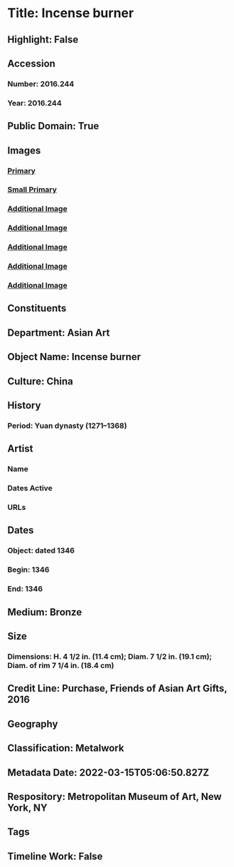 # Title: Incense burner
## Highlight: False
## Accession
### Number: 2016.244
### Year: 2016.244
## Public Domain: True
## Images
### [Primary](https://images.metmuseum.org/CRDImages/as/original/DP-23608-001.jpg)
### [Small Primary](https://images.metmuseum.org/CRDImages/as/web-large/DP-23608-001.jpg)
### [Additional Image](https://images.metmuseum.org/CRDImages/as/original/DP-23608-002.jpg)
### [Additional Image](https://images.metmuseum.org/CRDImages/as/original/DP-23608-003.jpg)
### [Additional Image](https://images.metmuseum.org/CRDImages/as/original/DP-23608-004.jpg)
### [Additional Image](https://images.metmuseum.org/CRDImages/as/original/DP-23608-005.jpg)
### [Additional Image](https://images.metmuseum.org/CRDImages/as/original/DP-23608-006.jpg)
## Constituents
## Department: Asian Art
## Object Name: Incense burner
## Culture: China
## History
### Period: Yuan dynasty (1271–1368)
## Artist
### Name
### Dates Active
### URLs
## Dates
### Object: dated 1346
### Begin: 1346
### End: 1346
## Medium: Bronze
## Size
### Dimensions: H. 4 1/2 in. (11.4 cm); Diam. 7 1/2 in. (19.1 cm); Diam. of rim 7 1/4 in. (18.4 cm)
## Credit Line: Purchase, Friends of Asian Art Gifts, 2016
## Geography
## Classification: Metalwork
## Metadata Date: 2022-03-15T05:06:50.827Z
## Respository: Metropolitan Museum of Art, New York, NY
## Tags
## Timeline Work: False